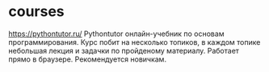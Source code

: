 # courses

https://pythontutor.ru/ Pythontutor онлайн-учебник по основам программирования. Курс побит на несколько топиков, в каждом топике небольшая лекция и задачки по пройденому материалу. Работает прямо в браузере. Рекомендуется новичкам.
